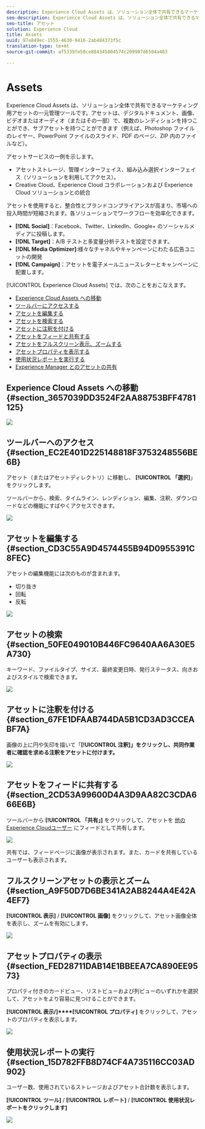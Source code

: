 ```yaml
---
description: Experience Cloud Assets は、ソリューション全体で共有できるマーケティング用アセットの一元管理ツールです。アセットは、デジタルドキュメント、画像、ビデオまたはオーディオ（またはその一部）で、複数のレンディションを持つことができ、サブアセットを持つことができます（例えば、Photoshop ファイルのレイヤー、PowerPoint ファイルのスライド、PDF のページ、ZIP 内のファイルなど）。
seo-description: Experience Cloud Assets は、ソリューション全体で共有できるマーケティング用アセットの一元管理ツールです。アセットは、デジタルドキュメント、画像、ビデオまたはオーディオ（またはその一部）で、複数のレンディションを持つことができ、サブアセットを持つことができます（例えば、Photoshop ファイルのレイヤー、PowerPoint ファイルのスライド、PDF のページ、ZIP 内のファイルなど）。
seo-title: アセット
solution: Experience Cloud
title: Assets
uuid: 97a849ec-1555-4630-9416-2ab484373f5c
translation-type: tm+mt
source-git-commit: af5339fe58ce884345804574c209907d6504a483

---
```



# Assets

Experience Cloud Assets は、ソリューション全体で共有できるマーケティング用アセットの一元管理ツールです。アセットは、デジタルドキュメント、画像、ビデオまたはオーディオ（またはその一部）で、複数のレンディションを持つことができ、サブアセットを持つことができます（例えば、Photoshop ファイルのレイヤー、PowerPoint ファイルのスライド、PDF のページ、ZIP 内のファイルなど）。

<!-- asset.xml -->
アセットサービスの一例を示します。

* アセットストレージ、管理インターフェイス、組み込み選択インターフェイス（ソリューションを利用してアクセス）。
* Creative Cloud、Experience Cloud コラボレーションおよび Experience Cloud ソリューションとの統合

アセットを使用すると、整合性とブランドコンプライアンスが高まり、市場への投入時間が短縮されます。各ソリューションでワークフローを効率化できます。

* **[!DNL Social]**：Facebook、Twitter、LinkedIn、Google+ のソーシャルメディアに投稿します。
* **[!DNL Target]**：A/B テストと多変量分析テストを設定できます。
* **[!DNL Media Optimizer]**:様々なチャネルやキャンペーンにわたる広告ユニットの開発
* **[!DNL Campaign]**：アセットを電子メールニュースレターとキャンペーンに配置します。

[!UICONTROL Experience Cloud Assets] では、次のことをおこなえます。

* [Experience Cloud Assets への移動](../experience-cloud-assets/experience-cloud-assets.md#section_3657039DD3524F2AA88753BFF4781125)
* [ツールバーにアクセスする](../experience-cloud-assets/experience-cloud-assets.md#section_EC2E401D225148818F3753248556BE6B)
* [アセットを編集する](../experience-cloud-assets/experience-cloud-assets.md#section_CD3C55A9D4574455B94D0955391C8FEC)
* [アセットを検索する](../experience-cloud-assets/experience-cloud-assets.md#section_50FE049010B446FC9640AA6A30E5A730)
* [アセットに注釈を付ける](../experience-cloud-assets/experience-cloud-assets.md#section_67FE1DFAAB744DA5B1CD3AD3CCEABF7A)
* [アセットをフィードと共有する](../experience-cloud-assets/experience-cloud-assets.md#section_2CD53A99600D4A3D9AA82C3CDA666E6B)
* [アセットをフルスクリーン表示、ズームする](../experience-cloud-assets/experience-cloud-assets.md#section_A9F50D7D6BE341A2AB8244A4E42A4EF7)
* [アセットプロパティを表示する](../experience-cloud-assets/experience-cloud-assets.md#section_FED28711DAB14E1BBEEA7CA890EE9573)
* [使用状況レポートを実行する](../experience-cloud-assets/experience-cloud-assets.md#section_15D782FFB8D74CF4A735116CC03AD902)
* [Experience Manager とのアセットの共有](../experience-cloud-assets/experience-cloud-assets.md#section_45C1B72F4D274F54BC6CCB64D2580AC5)

## Experience Cloud Assets への移動 {#section_3657039DD3524F2AA88753BFF4781125}

![](assets/asset-nav.png)

## ツールバーへのアクセス {#section_EC2E401D225148818F3753248556BE6B}

アセット（またはアセットディレクトリ）に移動し、 **[!UICONTROL 「選択]**」をクリックします。

ツールバーから、検索、タイムライン、レンディション、編集、注釈、ダウンロードなどの機能にすばやくアクセスできます。

![](assets/asset-tools.png)

## アセットを編集する {#section_CD3C55A9D4574455B94D0955391C8FEC}

アセットの編集機能には次のものが含まれます。

* 切り抜き
* 回転
* 反転

![](assets/asset-edit.png)

## アセットの検索 {#section_50FE049010B446FC9640AA6A30E5A730}

キーワード、ファイルタイプ、サイズ、最終変更日時、発行ステータス、向きおよびスタイルで検索できます。

![](assets/asset-search.png)

## アセットに注釈を付ける {#section_67FE1DFAAB744DA5B1CD3AD3CCEABF7A}

画像の上に円や矢印を描いて「**[!UICONTROL 注釈]」をクリックし、共同作業者に確認を求める注釈をアセットに付けます。**

![](assets/assets-annotate.png)

## アセットをフィードに共有する {#section_2CD53A99600D4A3D9AA82C3CDA666E6B}

ツールバーから **[!UICONTROL 「共有」]** をクリックして、アセットを [他のExperience Cloudユーザー](../feed.md#concept_9256B8768A294009A777282DD8719213) にフィードとして共有します。

![](assets/assets-share-card.png)

共有では、フィードページに画像が表示されます。また、カードを共有しているユーザーも表示されます。

## フルスクリーンアセットの表示とズーム {#section_A9F50D7D6BE341A2AB8244A4E42A4EF7}

**[!UICONTROL 表示]** / **[!UICONTROL 画像]** をクリックして、アセット画像全体を表示し、ズームを有効にします。

![](assets/asset-zoom.png)

## アセットプロパティの表示 {#section_FED28711DAB14E1BBEEA7CA890EE9573}

プロパティ付きのカードビュー、リストビューおよび列ビューのいずれかを選択して、アセットをより容易に見つけることができます。

**[!UICONTROL 表示/]****[!UICONTROL プロパティ]** をクリックして、アセットのプロパティを表示します。

![](assets/asset-properties.png)

## 使用状況レポートの実行 {#section_15D782FFB8D74CF4A735116CC03AD902}

ユーザー数、使用されているストレージおよびアセット合計数を表示します。

**[!UICONTROL ツール]** / **[!UICONTROL レポート]** / **[!UICONTROL 使用状況レポートをクリックします]**

![](assets/assets-usage-report.png)
